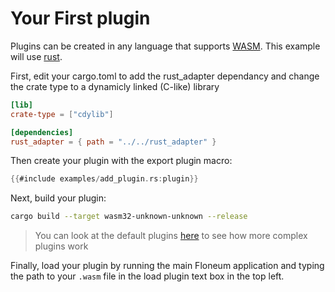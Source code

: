 # Your First plugin

Plugins can be created in any language that supports [WASM](https://webassembly.org). This example will use [rust](https://www.rust-lang.org/).

First, edit your cargo.toml to add the rust_adapter dependancy and change the crate type to a dynamicly linked (C-like) library
```toml
[lib]
crate-type = ["cdylib"]

[dependencies]
rust_adapter = { path = "../../rust_adapter" }
```

Then create your plugin with the export plugin macro:
```rust
{{#include examples/add_plugin.rs:plugin}}
```

Next, build your plugin:
```sh
cargo build --target wasm32-unknown-unknown --release
```

> You can look at the default plugins [here](../../../plugins) to see how more complex plugins work

Finally, load your plugin by running the main Floneum application and typing the path to your `.wasm` file in the load plugin text box in the top left.

